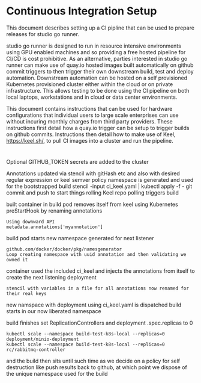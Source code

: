 # Continuous Integration Setup

This document describes setting up a CI pipline that can be used to prepare releases for studio go runner.

studio go runner is designed to run in resource intensive environments using GPU enabled machines and so providing a free hosted pipeline for CI/CD is cost prohibitive. As an alternative, parties interested in studio go runner can make use of quay.io hosted images built automatically on github commit triggers to then trigger their own downstream build, test and deploy automation.  Downstream automation can be hosted on a self provisioned Kubernetes provisioned cluster either within the cloud or on private infrastructure.  This allows testing to be done using the CI pipeline on both local laptops, workstations and in cloud or data center environments.

This document contains instructions that can be used for hardware configurations that individual users to large scale enterprises can use without incuring monthly charges from third party providers.  These instructions first detail how a quay.io trigger can be setup to trigger builds on github commits.  Instructions then detail how to make use of Keel, https://keel.sh/, to pull CI images into a cluster and run the pipeline.

# 
Optional GITHUB_TOKEN secrets are added to the cluster

Annotations updated via stencil with gitHash etc and also with desired regular expression or keel semver policy
namespace is generated and used for the bootstrapped build
stencil -input ci_keel.yaml | kubectl apply -f -
git commit and push to start things rolling
Keel repo polling triggers build

built container in build pod removes itself from keel using Kubernetes preStartHook by renaming annotations
```
Using downward API
metadata.annotations['myannotation']
```

build pod starts
new namespace generated for next listener
```
github.com/docker/docker/pkg/namesgenerator
Loop creating namespace with uuid annotation and then validating we owned it
```

container used the included ci_keel and injects the annotations from itself to create the next listening deployment
```
stencil with variables in a file for all annotations now renamed for their real keys
```

new namspace with deployment using ci_keel.yaml is dispatched
build starts in our now liberated namespace

build finishes
set ReplicationControllers and deployment .spec.replicas to 0
```
kubectl scale --namespace build-test-k8s-local --replicas=0 deployment/minio-deployment
kubectl scale --namespace build-test-k8s-local --replicas=0 rc/rabbitmq-controller
```

and the build then sits until such time as we decide on a policy for self destruction like push results back to github, at which point we dispose of the unique namespace used for the build
